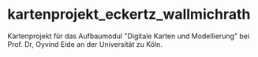 # kartenprojekt_eckertz_wallmichrath
Kartenprojekt für das Aufbaumodul "Digitale Karten und Modellierung" bei Prof. Dr, Oyvind Eide an der Universität zu Köln. 
